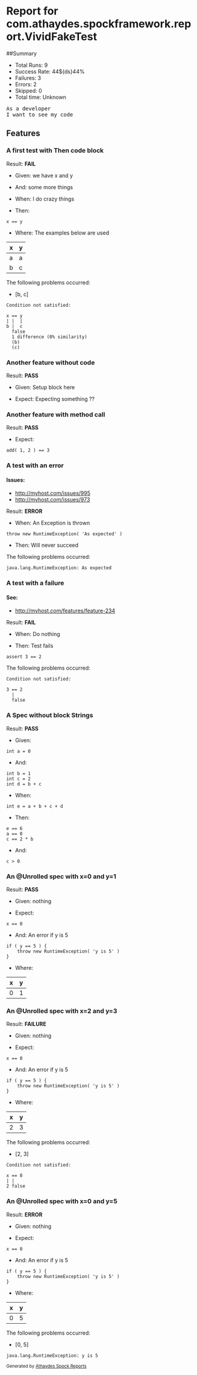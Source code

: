 # Report for com.athaydes.spockframework.report.VividFakeTest

##Summary

* Total Runs: 9
* Success Rate: 44${ds}44%
* Failures: 3
* Errors:   2
* Skipped:  0
* Total time: Unknown

<pre>
As a developer
I want to see my code
</pre>

## Features

### A first test with Then code block

Result: **FAIL**

* Given: we have x and y

* And: some more things

* When: I do crazy things

* Then: 

```
x == y
```

* Where: The examples below are used

 | x | y |
 |---|---|
 | a | a | (PASS)
 | b | c | (FAIL)

The following problems occurred:

* [b, c]
```
Condition not satisfied:

x == y
| |  |
b |  c
  false
  1 difference (0% similarity)
  (b)
  (c)

```

### Another feature without code

Result: **PASS**

* Given: Setup block here

* Expect: Expecting something ??

### Another feature with method call

Result: **PASS**

* Expect: 

```
add( 1, 2 ) == 3
```

### A test with an error

#### Issues:

* http://myhost.com/issues/995
* http://myhost.com/issues/973

Result: **ERROR**

* When: An Exception is thrown

```
throw new RuntimeException( 'As expected' )
```

* Then: Will never succeed

The following problems occurred:

```
java.lang.RuntimeException: As expected
```

### A test with a failure

#### See:

* http://myhost.com/features/feature-234

Result: **FAIL**

* When: Do nothing

* Then: Test fails

```
assert 3 == 2
```

The following problems occurred:

```
Condition not satisfied:

3 == 2
  |
  false

```

### A Spec without block Strings

Result: **PASS**

* Given: 

```
int a = 0
```

* And: 

```
int b = 1
int c = 2
int d = b + c
```

* When: 

```
int e = a + b + c + d
```

* Then: 

```
e == 6
a == 0
c == 2 * b
```

* And: 

```
c > 0
```

### An @Unrolled spec with x=0 and y=1

Result: **PASS**

* Given: nothing

* Expect: 

```
x == 0
```

* And: An error if y is 5

```
if ( y == 5 ) {
    throw new RuntimeException( 'y is 5' )
}
```

* Where: 

 | x | y |
 |---|---|
 | 0 | 1 | (PASS)

### An @Unrolled spec with x=2 and y=3

Result: **FAILURE**

* Given: nothing

* Expect: 

```
x == 0
```

* And: An error if y is 5

```
if ( y == 5 ) {
    throw new RuntimeException( 'y is 5' )
}
```

* Where: 

 | x | y |
 |---|---|
 | 2 | 3 | (FAIL)

The following problems occurred:

* [2, 3]
```
Condition not satisfied:

x == 0
| |
2 false

```

### An @Unrolled spec with x=0 and y=5

Result: **ERROR**

* Given: nothing

* Expect: 

```
x == 0
```

* And: An error if y is 5

```
if ( y == 5 ) {
    throw new RuntimeException( 'y is 5' )
}
```

* Where: 

 | x | y |
 |---|---|
 | 0 | 5 | (FAIL)

The following problems occurred:

* [0, 5]
```
java.lang.RuntimeException: y is 5
```


<small>Generated by <a href="https://github.com/renatoathaydes/spock-reports">Athaydes Spock Reports</a></small>